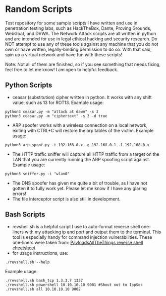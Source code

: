 # Random Scripts
Test repository for some sample scripts I have written and use in penetration testing labs, such as HackTheBox, Dante, Proving Grounds, WebGoat, and DVWA. The Network Attack scripts are all written in python and are intended for use in legal ethical hacking and security research. Do NOT attempt to use any of these tools against any machine that you do not own or have written, legally-binding permission to do so. With that said, spin up a virtual network and have fun with these scripts! 

Note: Not all of them are finished, so if you see something that needs fixing, feel free to let me know! I am open to helpful feedback. 

## Python Scripts
- ceasar (substitution) cipher written in python. It works with any shift value, such as 13 for ROT13.
Example usage:
```[python]
python3 ceasar.py -m "attack at dawn" -s 3
python3 ceasar.py -m "ciphertext" -s 3 -d true
```
- ARP spoofer works with a wireless connection on a local network, exiting with CTRL+C will restore the arp tables of the victim.
Example usage:
```[python]
python3 arp_spoof.py -t 192.168.0.x -g 192.168.0.1 -l 192.168.0.x
```
- The HTTP traffic sniffer will capture all HTTP traffic from a target on the LAN that you are currently running the ARP spoofing script against.
Example usage:
```[python]
python3 sniffer.py -i "wlan0"
```
- The DNS spoofer has given me quite a bit of trouble, as I have not gotten it to fully work yet. Please let me know if I have any glaring errors!
- The file interceptor script is also still in development.
## Bash Scripts
- revshell.sh is a helpful script I use to auto-format reverse shell one-liners with my attacking ip and port and output them to the terminal. This tool is especially handy for command injection vulnerabilities. These one-liners were taken from:
[PayloadsAllTheThings reverse shell cheatsheet](https://github.com/swisskyrepo/PayloadsAllTheThings/blob/master/Methodology%20and%20Resources/Reverse%20Shell%20Cheatsheet.md)
- for usage instructions, use:
```[bash]
./revshell.sh --help
```
Example usage:
```[bash]
./revshell.sh bash_tcp 1.3.3.7 1337 
./revshell.sh powershell 10.10.10.10 9001 #Shout out to IppSec
./revshell.sh all 10.10.10.10 9002
```
